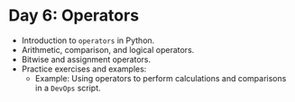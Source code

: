 # Day 6: Operators

- Introduction to `operators` in Python.
- Arithmetic, comparison, and logical operators.
- Bitwise and assignment operators.
- Practice exercises and examples:
  - Example: Using operators to perform calculations and comparisons in a `DevOps` script.
